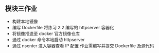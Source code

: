 ## 模块三作业
- 构建本地镜像
- 编写 Dockerfile 将练习 2.2 编写的 httpserver 容器化
- 将镜像推送至 docker 官方镜像仓库
- 通过 docker 命令本地启动 httpserver
- 通过 nsenter 进入容器查看 IP 配置
作业需编写并提交 Dockerfile 及源代码